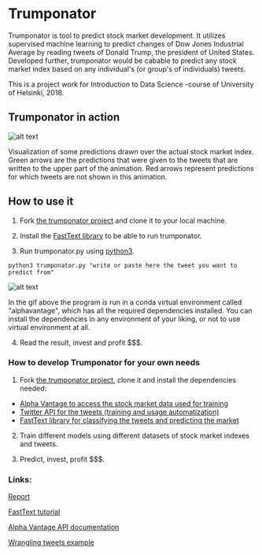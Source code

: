 # Trumponator
Trumponator is tool to predict stock market development. It utilizes supervised machine learning to predict changes of Dow Jones Industrial Average by reading tweets of Donald Trump, the president of United States. Developed further, trumponator would be cabable to predict any stock market index based on any individual's (or group's of individuals) tweets.

This is a project work for Introduction to Data Science -course of University of Helsinki, 2018.

## Trumponator in action

![alt text](https://www.github.com/vvenla/trumponator/raw/master/files/presentation/ezgif.com-video-to-gif.gif)
      
Visualization of some predictions drawn over the actual stock market index. Green arrows are the predictions that were given to the tweets that are written to the upper part of the animation. Red arrows represent predictions for which tweets are not shown in this animation.

## How to use it

1. Fork [the trumponator project][project] and clone it to your local machine.

2. Install the [FastText library][fasttext] to be able to run trumponator.

3. Run trumponator.py using [python3](https://realpython.com/installing-python/).

 `python3 trumponator.py "write or paste here the tweet you want to predict from"`  

 ![alt text](https://github.com/vvenla/trumponator/raw/master/files/pictures/trump_use-case_MAGA.gif)  

 In the gif above the program is run in a conda virtual environment called "alphavantage", which has all the required dependencies installed. You can install the dependencies in any environment of your liking, or not to use virtual environment at all.

4. Read the result, invest and profit $$$.

### How to develop Trumponator for your own needs

1. Fork [the trumponator project][project], clone it and install the dependencies needed:
- [Alpha Vantage to access the stock market data used for training](https://www.alphavantage.co/)
- [Twitter API for the tweets (training and usage automatization)](https://developer.twitter.com/en.html)
- [FastText library for classifying the tweets and predicting the market][fasttext]

2. Train different models using different datasets of stock market indexes and tweets.

3. Predict, invest, profit $$$.

### Links:

[Report](https://github.com/vvenla/trumponator/blob/master/files/Report.md)

[FastText tutorial](https://github.com/facebookresearch/fastText/blob/master/docs/supervised-tutorial.md)

[Alpha Vantage API documentation](https://www.alphavantage.co/documentation/)

[Wrangling tweets example](https://towardsdatascience.com/another-twitter-sentiment-analysis-bb5b01ebad90)



[project]: https://github.com/vvenla/trumponator/
[fasttext]: https://fasttext.cc/docs/en/support.html
